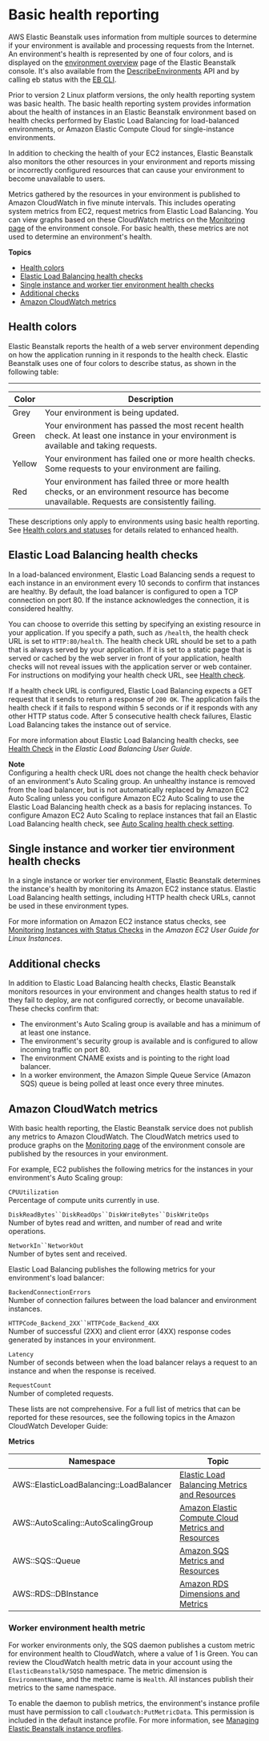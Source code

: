 # Basic health reporting<a name="using-features.healthstatus"></a>

AWS Elastic Beanstalk uses information from multiple sources to determine if your environment is available and processing requests from the Internet\. An environment's health is represented by one of four colors, and is displayed on the [environment overview](environments-console.md) page of the Elastic Beanstalk console\. It's also available from the [DescribeEnvironments](https://docs.aws.amazon.com/elasticbeanstalk/latest/api/API_DescribeEnvironments.html) API and by calling eb status with the [EB CLI](eb-cli3.md)\.

Prior to version 2 Linux platform versions, the only health reporting system was basic health\. The basic health reporting system provides information about the health of instances in an Elastic Beanstalk environment based on health checks performed by Elastic Load Balancing for load\-balanced environments, or Amazon Elastic Compute Cloud for single\-instance environments\.

In addition to checking the health of your EC2 instances, Elastic Beanstalk also monitors the other resources in your environment and reports missing or incorrectly configured resources that can cause your environment to become unavailable to users\.

Metrics gathered by the resources in your environment is published to Amazon CloudWatch in five minute intervals\. This includes operating system metrics from EC2, request metrics from Elastic Load Balancing\. You can view graphs based on these CloudWatch metrics on the [Monitoring page](environment-health-console.md) of the environment console\. For basic health, these metrics are not used to determine an environment's health\.

**Topics**
+ [Health colors](#using-features.healthstatus.colors)
+ [Elastic Load Balancing health checks](#using-features.healthstatus.understanding)
+ [Single instance and worker tier environment health checks](#monitoring-basic-healthcheck-singleinstance)
+ [Additional checks](#monitoring-basic-additionalchecks)
+ [Amazon CloudWatch metrics](#monitoring-basic-cloudwatch)

## Health colors<a name="using-features.healthstatus.colors"></a>

Elastic Beanstalk reports the health of a web server environment depending on how the application running in it responds to the health check\. Elastic Beanstalk uses one of four colors to describe status, as shown in the following table:


****  

| Color | Description | 
| --- | --- | 
|  Grey  | Your environment is being updated\. | 
|  Green  |  Your environment has passed the most recent health check\. At least one instance in your environment is available and taking requests\.  | 
|  Yellow  |  Your environment has failed one or more health checks\. Some requests to your environment are failing\.  | 
|  Red  |  Your environment has failed three or more health checks, or an environment resource has become unavailable\. Requests are consistently failing\.  | 

These descriptions only apply to environments using basic health reporting\. See [Health colors and statuses](health-enhanced-status.md) for details related to enhanced health\.

## Elastic Load Balancing health checks<a name="using-features.healthstatus.understanding"></a>

In a load\-balanced environment, Elastic Load Balancing sends a request to each instance in an environment every 10 seconds to confirm that instances are healthy\. By default, the load balancer is configured to open a TCP connection on port 80\. If the instance acknowledges the connection, it is considered healthy\.

You can choose to override this setting by specifying an existing resource in your application\. If you specify a path, such as `/health`, the health check URL is set to `HTTP:80/health`\. The health check URL should be set to a path that is always served by your application\. If it is set to a static page that is served or cached by the web server in front of your application, health checks will not reveal issues with the application server or web container\. For instructions on modifying your health check URL, see [Health check](environments-cfg-clb.md#using-features.managing.elb.healthchecks)\.

If a health check URL is configured, Elastic Load Balancing expects a GET request that it sends to return a response of `200 OK`\. The application fails the health check if it fails to respond within 5 seconds or if it responds with any other HTTP status code\. After 5 consecutive health check failures, Elastic Load Balancing takes the instance out of service\. 

For more information about Elastic Load Balancing health checks, see [Health Check](https://docs.aws.amazon.com/elasticloadbalancing/latest/userguide/TerminologyandKeyConcepts.html#healthcheck) in the *Elastic Load Balancing User Guide*\.

**Note**  
Configuring a health check URL does not change the health check behavior of an environment's Auto Scaling group\. An unhealthy instance is removed from the load balancer, but is not automatically replaced by Amazon EC2 Auto Scaling unless you configure Amazon EC2 Auto Scaling to use the Elastic Load Balancing health check as a basis for replacing instances\. To configure Amazon EC2 Auto Scaling to replace instances that fail an Elastic Load Balancing health check, see [Auto Scaling health check setting](environmentconfig-autoscaling-healthchecktype.md)\.

## Single instance and worker tier environment health checks<a name="monitoring-basic-healthcheck-singleinstance"></a>

In a single instance or worker tier environment, Elastic Beanstalk determines the instance's health by monitoring its Amazon EC2 instance status\. Elastic Load Balancing health settings, including HTTP health check URLs, cannot be used in these environment types\.

For more information on Amazon EC2 instance status checks, see [Monitoring Instances with Status Checks](https://docs.aws.amazon.com/AWSEC2/latest/UserGuide/monitoring-system-instance-status-check.html) in the *Amazon EC2 User Guide for Linux Instances*\. 

## Additional checks<a name="monitoring-basic-additionalchecks"></a>

In addition to Elastic Load Balancing health checks, Elastic Beanstalk monitors resources in your environment and changes health status to red if they fail to deploy, are not configured correctly, or become unavailable\. These checks confirm that:
+ The environment's Auto Scaling group is available and has a minimum of at least one instance\.
+ The environment's security group is available and is configured to allow incoming traffic on port 80\.
+ The environment CNAME exists and is pointing to the right load balancer\.
+ In a worker environment, the Amazon Simple Queue Service \(Amazon SQS\) queue is being polled at least once every three minutes\.

## Amazon CloudWatch metrics<a name="monitoring-basic-cloudwatch"></a>

With basic health reporting, the Elastic Beanstalk service does not publish any metrics to Amazon CloudWatch\. The CloudWatch metrics used to produce graphs on the [Monitoring page](environment-health-console.md) of the environment console are published by the resources in your environment\.

For example, EC2 publishes the following metrics for the instances in your environment's Auto Scaling group:

`CPUUtilization`  
Percentage of compute units currently in use\.

`DiskReadBytes``DiskReadOps``DiskWriteBytes``DiskWriteOps`  
Number of bytes read and written, and number of read and write operations\.

`NetworkIn``NetworkOut`  
Number of bytes sent and received\.

Elastic Load Balancing publishes the following metrics for your environment's load balancer:

`BackendConnectionErrors`  
Number of connection failures between the load balancer and environment instances\.

`HTTPCode_Backend_2XX``HTTPCode_Backend_4XX`  
Number of successful \(2XX\) and client error \(4XX\) response codes generated by instances in your environment\.

`Latency`  
Number of seconds between when the load balancer relays a request to an instance and when the response is received\.

`RequestCount`  
Number of completed requests\.

These lists are not comprehensive\. For a full list of metrics that can be reported for these resources, see the following topics in the Amazon CloudWatch Developer Guide:


**Metrics**  

| Namespace | Topic | 
| --- | --- | 
| AWS::ElasticLoadBalancing::LoadBalancer | [Elastic Load Balancing Metrics and Resources](https://docs.aws.amazon.com/AmazonCloudWatch/latest/DeveloperGuide/elb-metricscollected.html) | 
| AWS::AutoScaling::AutoScalingGroup | [Amazon Elastic Compute Cloud Metrics and Resources](https://docs.aws.amazon.com/AmazonCloudWatch/latest/DeveloperGuide/ec2-metricscollected.html) | 
| AWS::SQS::Queue | [Amazon SQS Metrics and Resources](https://docs.aws.amazon.com/AmazonCloudWatch/latest/DeveloperGuide/sqs-metricscollected.html) | 
| AWS::RDS::DBInstance | [Amazon RDS Dimensions and Metrics](https://docs.aws.amazon.com/AmazonCloudWatch/latest/DeveloperGuide/rds-metricscollected.html) | 

### Worker environment health metric<a name="w9aac25b9c21c18"></a>

For worker environments only, the SQS daemon publishes a custom metric for environment health to CloudWatch, where a value of 1 is Green\. You can review the CloudWatch health metric data in your account using the `ElasticBeanstalk/SQSD` namespace\. The metric dimension is `EnvironmentName`, and the metric name is `Health`\. All instances publish their metrics to the same namespace\.

To enable the daemon to publish metrics, the environment's instance profile must have permission to call `cloudwatch:PutMetricData`\. This permission is included in the default instance profile\. For more information, see [Managing Elastic Beanstalk instance profiles](iam-instanceprofile.md)\. 